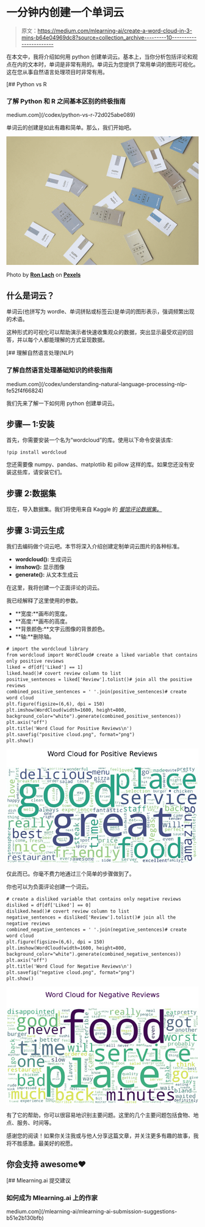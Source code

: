 # 一分钟内创建一个单词云

> 原文：<https://medium.com/mlearning-ai/create-a-word-cloud-in-3-mins-b64e04969dc8?source=collection_archive---------10----------------------->

在本文中，我将介绍如何用 python 创建单词云。基本上，当你分析包括评论和观点在内的文本时，单词是非常有用的。单词云为您提供了常用单词的图形可视化。这在您从事自然语言处理项目时非常有用。

[](/codex/python-vs-r-72d025abe089) [## Python vs R

### 了解 Python 和 R 之间基本区别的终极指南

medium.com](/codex/python-vs-r-72d025abe089) 

单词云的创建是如此有趣和简单。那么，我们开始吧。

![](img/740bade752581e3c0843dacf68137e63.png)

Photo by [**Ron Lach**](https://www.pexels.com/photo/white-and-blue-sticky-notes-9594079/) on [**Pexels**](https://www.pexels.com/)

## 什么是词云？

单词云(也拼写为 wordle、单词拼贴或标签云)是单词的图形表示，强调频繁出现的术语。

这种形式的可视化可以帮助演示者快速收集观众的数据，突出显示最受欢迎的回答，并以每个人都能理解的方式呈现数据。

[](/codex/understanding-natural-language-processing-nlp-fe52f4f66824) [## 理解自然语言处理(NLP)

### 了解自然语言处理基础知识的终极指南

medium.com](/codex/understanding-natural-language-processing-nlp-fe52f4f66824) 

我们先来了解一下如何用 python 创建单词云。

## **步骤— 1:安装**

首先，你需要安装一个名为“wordcloud”的库。使用以下命令安装该库:

```
!pip install wordcloud
```

您还需要像 numpy、pandas、matplotlib 和 pillow 这样的库。如果您还没有安装这些库，请安装它们。

## 步骤 2:数据集

现在，导入数据集。我们将使用来自 Kaggle 的 [*餐馆评论数据集。*](https://www.kaggle.com/datasets/d4rklucif3r/restaurant-reviews)

## 步骤 3:词云生成

我们去编码做个词云吧。本节将深入介绍创建定制单词云图片的各种标准。

*   **wordcloud():** 生成词云
*   **imshow():** 显示图像
*   **generate():** 从文本生成云

在这里，我将创建一个正面评论的词云。

我已经解释了这里使用的参数。

*   **宽度:**画布的宽度。
*   **高度:**画布的高度。
*   **背景颜色:**文字云图像的背景颜色。
*   **轴:**删除轴。

```
# import the wordcloud library
from wordcloud import WordCloud# create a liked variable that contains only positive reviews
liked = df[df['Liked'] == 1]
liked.head()# covert review column to list
positive_sentences = liked['Review'].tolist()# join all the positive reviews
combined_positive_sentences = ' '.join(positive_sentences)# create word cloud
plt.figure(figsize=(6,6), dpi = 150)
plt.imshow(WordCloud(width=1600, height=800, background_color="white").generate(combined_positive_sentences))
plt.axis("off")
plt.title('Word Cloud for Positive Reviews\n')
plt.savefig("positive cloud.png", format="png")
plt.show()
```

![](img/685451ec23a2dbc0421655426fb9c7c4.png)

仅此而已。你毫不费力地通过三个简单的步骤做到了。

你也可以为负面评论创建一个词云。

```
# create a disliked variable that contains only negative reviews
disliked = df[df['Liked'] == 0]
disliked.head()# covert review column to list
negative_sentences = disliked['Review'].tolist()# join all the negative reviews
combined_negative_sentences = ' '.join(negative_sentences)# create word cloud
plt.figure(figsize=(6,6), dpi = 150)
plt.imshow(WordCloud(width=1600, height=800, background_color="white").generate(combined_negative_sentences))
plt.axis("off")
plt.title('Word Cloud for Negative Reviews\n')
plt.savefig("negative cloud.png", format="png")
plt.show()
```

![](img/78374b33e73a68b0277282d46a86c396.png)

有了它的帮助，你可以很容易地识别主要问题。这里的几个主要问题包括食物、地点、服务、时间等。

感谢您的阅读！如果你关注我或与他人分享这篇文章，并关注更多有趣的故事，我将不胜感激。最美好的祝愿。

## 你会支持 awesome❤️

[](/mlearning-ai/mlearning-ai-submission-suggestions-b51e2b130bfb) [## Mlearning.ai 提交建议

### 如何成为 Mlearning.ai 上的作家

medium.com](/mlearning-ai/mlearning-ai-submission-suggestions-b51e2b130bfb)